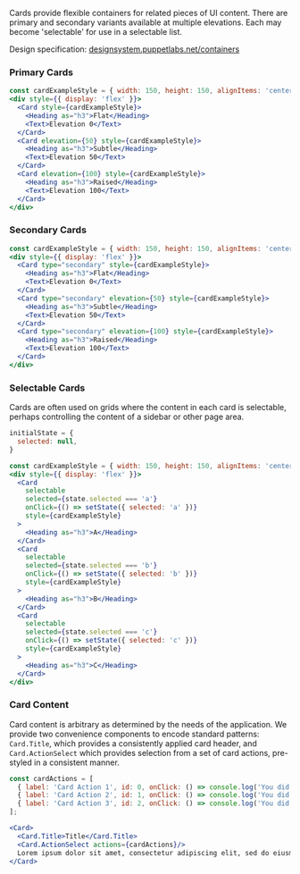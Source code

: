 Cards provide flexible containers for related pieces of UI content. There are primary and secondary variants available at multiple elevations. Each may become 'selectable' for use in a selectable list.

Design specification: <a href="http://designsystem.puppetlabs.net/containers" target="_top">designsystem.puppetlabs.net/containers</a>

### Primary Cards

```jsx
const cardExampleStyle = { width: 150, height: 150, alignItems: 'center', justifyContent: 'center', marginRight: 12 };
<div style={{ display: 'flex' }}>
  <Card style={cardExampleStyle}>
    <Heading as="h3">Flat</Heading>
    <Text>Elevation 0</Text>
  </Card>
  <Card elevation={50} style={cardExampleStyle}>
    <Heading as="h3">Subtle</Heading>
    <Text>Elevation 50</Text>
  </Card>
  <Card elevation={100} style={cardExampleStyle}>
    <Heading as="h3">Raised</Heading>
    <Text>Elevation 100</Text>
  </Card>
</div>
```

### Secondary Cards

```jsx
const cardExampleStyle = { width: 150, height: 150, alignItems: 'center', justifyContent: 'center', marginRight: 12 };
<div style={{ display: 'flex' }}>
  <Card type="secondary" style={cardExampleStyle}>
    <Heading as="h3">Flat</Heading>
    <Text>Elevation 0</Text>
  </Card>
  <Card type="secondary" elevation={50} style={cardExampleStyle}>
    <Heading as="h3">Subtle</Heading>
    <Text>Elevation 50</Text>
  </Card>
  <Card type="secondary" elevation={100} style={cardExampleStyle}>
    <Heading as="h3">Raised</Heading>
    <Text>Elevation 100</Text>
  </Card>
</div>
```

### Selectable Cards

Cards are often used on grids where the content in each card is selectable, perhaps controlling the content of a sidebar or other page area.

```jsx
initialState = {
  selected: null,
}

const cardExampleStyle = { width: 150, height: 150, alignItems: 'center', justifyContent: 'center', marginRight: 12 };
<div style={{ display: 'flex' }}>
  <Card
    selectable
    selected={state.selected === 'a'}
    onClick={() => setState({ selected: 'a' })}
    style={cardExampleStyle}
  >
    <Heading as="h3">A</Heading>
  </Card>
  <Card
    selectable
    selected={state.selected === 'b'}
    onClick={() => setState({ selected: 'b' })}
    style={cardExampleStyle}
  >
    <Heading as="h3">B</Heading>
  </Card>
  <Card
    selectable
    selected={state.selected === 'c'}
    onClick={() => setState({ selected: 'c' })}
    style={cardExampleStyle}
  >
    <Heading as="h3">C</Heading>
  </Card>
</div>
```

### Card Content

Card content is arbitrary as determined by the needs of the application. We provide two convenience components to encode standard patterns: `Card.Title`, which provides a consistently applied card header, and `Card.ActionSelect` which provides selection from a set of card actions,
pre-styled in a consistent manner.

```jsx
const cardActions = [
  { label: 'Card Action 1', id: 0, onClick: () => console.log('You did thing 1') },
  { label: 'Card Action 2', id: 1, onClick: () => console.log('You did thing 2') },
  { label: 'Card Action 3', id: 2, onClick: () => console.log('You did thing 3') },
];

<Card>
  <Card.Title>Title</Card.Title>
  <Card.ActionSelect actions={cardActions}/>
  Lorem ipsum dolor sit amet, consectetur adipiscing elit, sed do eiusmod tempor incididunt ut labore et dolore magna aliqua. Ut enim ad minim veniam, quis nostrud exercitation ullamco laboris nisi ut aliquip ex ea commodo consequat. Duis aute irure dolor in reprehenderit in voluptate velit esse cillum dolore eu fugiat nulla pariatur. Excepteur sint occaecat cupidatat non proident, sunt in culpa qui officia deserunt mollit anim id est laborum.
</Card>
```
